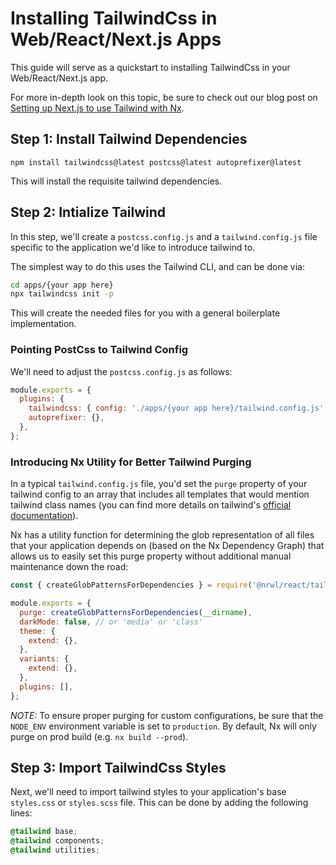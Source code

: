 # Installing TailwindCss in Web/React/Next.js Apps

This guide will serve as a quickstart to installing TailwindCss in your Web/React/Next.js app.

For more in-depth look on this topic, be sure to check out our blog post on [Setting up Next.js to use Tailwind with Nx](https://blog.nrwl.io/setup-next-js-to-use-tailwind-with-nx-849b7e21d8d0).

## Step 1: Install Tailwind Dependencies

`npm install tailwindcss@latest postcss@latest autoprefixer@latest`

This will install the requisite tailwind dependencies.

## Step 2: Intialize Tailwind

In this step, we'll create a `postcss.config.js` and a `tailwind.config.js` file specific to the application we'd like to introduce tailwind to.

The simplest way to do this uses the Tailwind CLI, and can be done via:

```bash
cd apps/{your app here}
npx tailwindcss init -p
```

This will create the needed files for you with a general boilerplate implementation.

### Pointing PostCss to Tailwind Config

We'll need to adjust the `postcss.config.js` as follows:

```js
module.exports = {
  plugins: {
    tailwindcss: { config: './apps/{your app here}/tailwind.config.js' },
    autoprefixer: {},
  },
};
```

### Introducing Nx Utility for Better Tailwind Purging

In a typical `tailwind.config.js` file, you'd set the `purge` property of your tailwind config to an array that includes all templates that would mention tailwind class names (you can find more details on tailwind's [official documentation](https://tailwindcss.com/docs/optimizing-for-production#basic-usage)).

Nx has a utility function for determining the glob representation of all files that your application depends on (based on the Nx Dependency Graph) that allows us to easily set this purge property without additional manual maintenance down the road:

```js
const { createGlobPatternsForDependencies } = require('@nrwl/react/tailwind');

module.exports = {
  purge: createGlobPatternsForDependencies(__dirname),
  darkMode: false, // or 'media' or 'class'
  theme: {
    extend: {},
  },
  variants: {
    extend: {},
  },
  plugins: [],
};
```

_NOTE:_ To ensure proper purging for custom configurations, be sure that the `NODE_ENV` environment variable is set to `production`. By default, Nx will only purge on prod build (e.g. `nx build --prod`).

## Step 3: Import TailwindCss Styles

Next, we'll need to import tailwind styles to your application's base `styles.css` or `styles.scss` file. This can be done by adding the following lines:

```css
@tailwind base;
@tailwind components;
@tailwind utilities;
```
